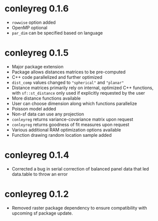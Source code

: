 # conleyreg 0.1.6
* `rowwise` option added
* OpenMP optional
* `par_dim` can be specified based on language

# conleyreg 0.1.5
* Major package extension
* Package allows distances matrices to be pre-computed
* C++ code parallelized and further optimized
* `dist_comp` values changed to `"spherical"` and `"planar"`
* Distance matrices primarily rely on internal, optimized C++ functions, with `sf::st_distance` only used if explicitly requested by the user
* More distance functions available
* User can choose dimension along which functions parallelize
* Poisson model added
* Non-sf data can use any projection
* `conleyreg` returns variance-covariance matrix upon request
* `conleyreg` returns goodness of fit measures upon request
* Various additional RAM optimization options available
* Function drawing random location sample added

# conleyreg 0.1.4
* Corrected a bug in serial correction of balanced panel data that led data.table to throw an error

# conleyreg 0.1.2
* Removed raster package dependency to ensure compatibility with upcoming sf package update.
